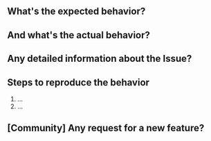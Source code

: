 ## What's the expected behavior?

## And what's the actual behavior?

## Any detailed information about the Issue?

## Steps to reproduce the behavior

  1. ...
  2. ...

## [Community] Any request for a new feature?

